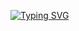 <a href="https://git.io/typing-svg"><img src="https://readme-typing-svg.demolab.com?font=Fira+code&pause=1000&color=a9e7d6&random=false&width=435&lines=Welcome+to+my+GitHub+profile!!" alt="Typing SVG" /></a>
